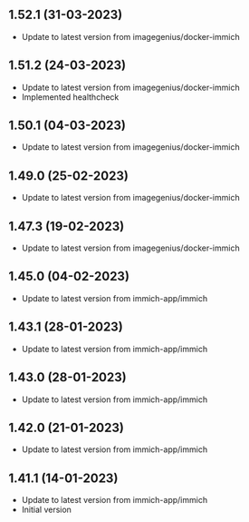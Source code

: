 
## 1.52.1 (31-03-2023)
- Update to latest version from imagegenius/docker-immich

## 1.51.2 (24-03-2023)
- Update to latest version from imagegenius/docker-immich
- Implemented healthcheck

## 1.50.1 (04-03-2023)
- Update to latest version from imagegenius/docker-immich

## 1.49.0 (25-02-2023)
- Update to latest version from imagegenius/docker-immich

## 1.47.3 (19-02-2023)
- Update to latest version from imagegenius/docker-immich

## 1.45.0 (04-02-2023)
- Update to latest version from immich-app/immich

## 1.43.1 (28-01-2023)
- Update to latest version from immich-app/immich

## 1.43.0 (28-01-2023)
- Update to latest version from immich-app/immich

## 1.42.0 (21-01-2023)
- Update to latest version from immich-app/immich

## 1.41.1 (14-01-2023)
- Update to latest version from immich-app/immich
- Initial version
